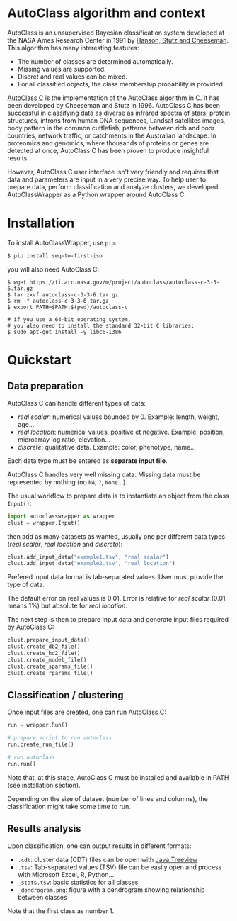 # AutoClass algorithm and context

AutoClass is an unsupervised Bayesian classification system developed at the NASA Ames Research Center in 1991 by [Hanson, Stutz and Cheeseman](https://ti.arc.nasa.gov/m/project/autoclass/tr-fia-90-12-7-01.ps). This algorithm has many interesting features:

- The number of classes are determined automatically.
- Missing values are supported.
- Discret and real values can be mixed.
- For all classified objects, the class membership probability is provided.

[AutoClass C](https://ti.arc.nasa.gov/tech/rse/synthesis-projects-applications/autoclass/autoclass-c/) is the implementation of the AutoClass algorithm in C. It has been developed by Cheeseman and Stutz in 1996. AutoClass C has been successful in classifying data as diverse as infrared spectra of stars, protein structures, introns from human DNA sequences, Landsat satellites images, body pattern in the common cuttlefish, patterns between rich and poor countries, network traffic, or catchments in the Australian landscape. In proteomics and genomics, where thousands of proteins or genes are detected at once, AutoClass C has been proven to produce insightful results.

However, AutoClass C user interface isn't very friendly and requires that data and parameters are input in a very precise way. To help user to prepare data, perform classification and analyze clusters, we developed AutoClassWrapper as a Python wrapper around AutoClass C.


# Installation

To install AutoClassWrapper, use `pip`:

```bash
$ pip install seq-to-first-iso 
```

you will also need AutoClass C:

```
$ wget https://ti.arc.nasa.gov/m/project/autoclass/autoclass-c-3-3-6.tar.gz
$ tar zxvf autoclass-c-3-3-6.tar.gz
$ rm -f autoclass-c-3-3-6.tar.gz
$ export PATH=$PATH:$(pwd)/autoclass-c

# if you use a 64-bit operating system,
# you also need to install the standard 32-bit C libraries:
$ sudo apt-get install -y libc6-i386
```

# Quickstart

## Data preparation 

AutoClass C can handle different types of data:

- *real scalar*: numerical values bounded by 0. Example: length, weight, age...
- *real location*: numerical values, positive et negative. Example: position, microarray log ratio, elevation...
- *discrete*: qualitative data. Example: color, phenotype, name...

Each data type must be entered as **separate input file**.

AutoClass C handles very well missing data. Missing data must be represented by nothing (no `NA`, `?`, `None`...).

The usual workflow to prepare data is to instantiate an object from the class `Input()`:
```python
import autoclasswrapper as wrapper
clust = wrapper.Input()
```

then add as many datasets as wanted, usually one per different data types (*real scalar*, *real location* and *discrete*):

```python 
clust.add_input_data("example1.tsv", "real scalar")
clust.add_input_data("example2.tsv", "real location")
```

Prefered input data format is tab-separated values. User must provide the type of data. 

The default error on real values is 0.01. Error is relative for *real scalar* (0.01 means 1%) but absolute for *real location*.

The next step is then to prepare input data and generate input files required by AutoClass C:

```python
clust.prepare_input_data()
clust.create_db2_file()
clust.create_hd2_file()
clust.create_model_file()
clust.create_sparams_file()
clust.create_rparams_file()
```

## Classification / clustering 

Once input files are created, one can run AutoClass C:

```python
run = wrapper.Run()

# prepare script to run autoclass
run.create_run_file()

# run autoclass
run.run()
```

Note that, at this stage, AutoClass C must be installed and available in PATH (see installation section).

Depending on the size of dataset (number of lines and columns), the classification might take some time to run.


## Results analysis

Upon classification, one can output results in different formats:

- `.cdt`: cluster data (CDT) files can be open with [Java Treeview](http://jtreeview.sourceforge.net/)
- `.tsv`: Tab-separated values (TSV) file can be easily open and process with Microsoft Excel, R, Python...
- `_stats.tsv`: basic statistics for all classes
- `_dendrogram.png`: figure with a dendrogram showing relationship between classes

Note that the first class as number 1.

